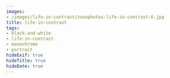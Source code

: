 ```yaml
---
images:
- /images/life-in-contrast/zonephotos-life-in-contrast-6.jpg
title: life-in-contrast
tags:
- black-and-white
- life-in-contrast
- monochrome
- portrait
hideExif: true
hideTitle: true
hideDate: true
---
```

